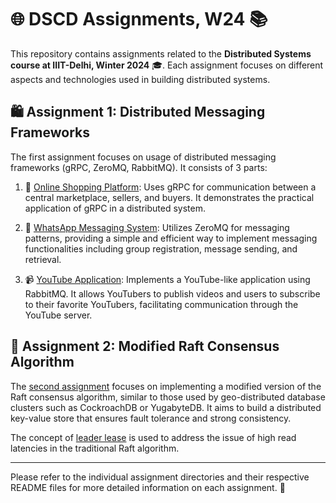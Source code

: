 # 🌐 DSCD Assignments, W24 📚

This repository contains assignments related to the **Distributed Systems course at IIIT-Delhi, Winter 2024** 🎓. Each assignment focuses on different aspects and technologies used in building distributed systems.

## 🛍️ Assignment 1: Distributed Messaging Frameworks

The first assignment focuses on usage of distributed messaging frameworks (gRPC, ZeroMQ, RabbitMQ). It consists of 3 parts:

1. 🏪 [Online Shopping Platform](Assignment_1/gRPC): Uses gRPC for communication between a central marketplace, sellers, and buyers. It demonstrates the practical application of gRPC in a distributed system.

2. 💬 [WhatsApp Messaging System](Assignment_1/ZeroMQ): Utilizes ZeroMQ for messaging patterns, providing a simple and efficient way to implement messaging functionalities including group registration, message sending, and retrieval.

3. 📹 [YouTube Application](Assignment_1/RabbitMQ): Implements a YouTube-like application using RabbitMQ. It allows YouTubers to publish videos and users to subscribe to their favorite YouTubers, facilitating communication through the YouTube server.

## 🤝 Assignment 2: Modified Raft Consensus Algorithm 

The [second assignment](Assignment_2/) focuses on implementing a modified version of the Raft consensus algorithm, similar to those used by geo-distributed database clusters such as CockroachDB or YugabyteDB. It aims to build a distributed key-value store that ensures fault tolerance and strong consistency.

The concept of [leader lease](https://www.yugabyte.com/blog/low-latency-reads-in-geo-distributed-sql-with-raft-leader-leases/) is used to address the issue of high read latencies in the traditional Raft algorithm.

---

Please refer to the individual assignment directories and their respective README files for more detailed information on each assignment. 📝
